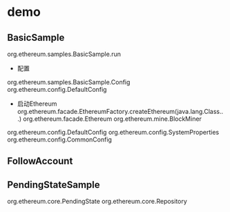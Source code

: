 # demo 

##  BasicSample
org.ethereum.samples.BasicSample.run

* 配置  

org.ethereum.samples.BasicSample.Config
org.ethereum.config.DefaultConfig

* 启动Ethereum
org.ethereum.facade.EthereumFactory.createEthereum(java.lang.Class...)
org.ethereum.facade.Ethereum
org.ethereum.mine.BlockMiner


org.ethereum.config.DefaultConfig
org.ethereum.config.SystemProperties
org.ethereum.config.CommonConfig



## FollowAccount

## PendingStateSample
org.ethereum.core.PendingState
org.ethereum.core.Repository


